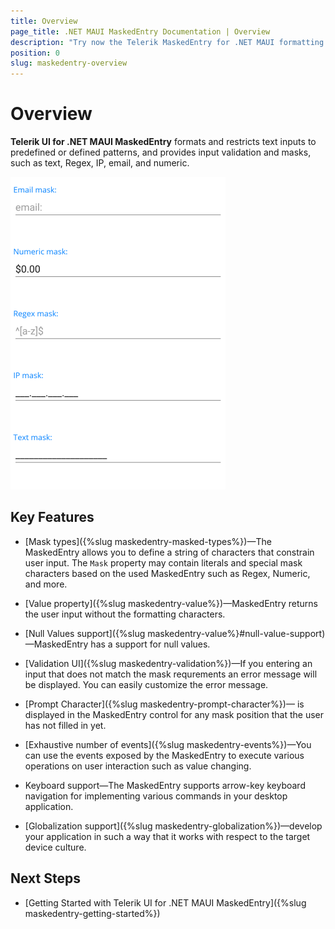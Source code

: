 ```yaml
---
title: Overview
page_title: .NET MAUI MaskedEntry Documentation | Overview
description: "Try now the Telerik MaskedEntry for .NET MAUI formatting and restricting text to predefined patterns, and providing input validation and masks."
position: 0
slug: maskedentry-overview
---
```


# Overview

**Telerik UI for .NET MAUI MaskedEntry** formats and restricts text inputs to predefined or defined patterns, and provides input validation and masks, such as text, Regex, IP, email, and numeric.

![maskedentry-overview](images/maskedentry-overview.png)

## Key Features

* [Mask types]({%slug maskedentry-masked-types%})&mdash;The MaskedEntry allows you to define a string of characters that constrain user input. The `Mask` property may contain literals and special mask characters based on the used MaskedEntry such as Regex, Numeric, and more.

* [Value property]({%slug maskedentry-value%})&mdash;MaskedEntry returns the user input without the formatting characters.

* [Null Values support]({%slug maskedentry-value%}#null-value-support)&mdash;MaskedEntry has a support for null values. 

* [Validation UI]({%slug maskedentry-validation%})&mdash;If you entering an input that does not match the mask requrements an error message will be displayed. You can easily customize the error message.

* [Prompt Character]({%slug maskedentry-prompt-character%})&mdash; is displayed in the MaskedEntry control for any mask position that the user has not filled in yet.

* [Exhaustive number of events]({%slug maskedentry-events%})&mdash;You can use the events exposed by the MaskedEntry to execute various operations on user interaction such as value changing.

* Keyboard support&mdash;The MaskedEntry supports arrow-key keyboard navigation for implementing various commands in your desktop application.

* [Globalization support]({%slug maskedentry-globalization%})&mdash;develop your application in such a way that it works with respect to the target device culture.

## Next Steps

- [Getting Started with Telerik UI for .NET MAUI MaskedEntry]({%slug maskedentry-getting-started%})
